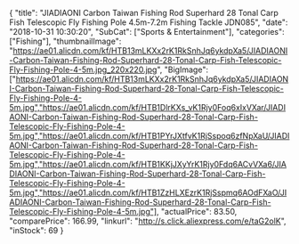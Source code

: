 {
	"title": "JIADIAONI Carbon Taiwan Fishing Rod Superhard 28 Tonal Carp Fish Telescopic Fly Fishing Pole 4.5m-7.2m Fishing Tackle JDN085",
	"date": "2018-10-31 10:30:20",
	"SubCat": ["Sports & Entertainment"],
	"categories": ["Fishing"],
	"thumbnailImage": "https://ae01.alicdn.com/kf/HTB13mLKXx2rK1RkSnhJq6ykdpXa5/JIADIAONI-Carbon-Taiwan-Fishing-Rod-Superhard-28-Tonal-Carp-Fish-Telescopic-Fly-Fishing-Pole-4-5m.jpg_220x220.jpg",
	"BigImage": ["https://ae01.alicdn.com/kf/HTB13mLKXx2rK1RkSnhJq6ykdpXa5/JIADIAONI-Carbon-Taiwan-Fishing-Rod-Superhard-28-Tonal-Carp-Fish-Telescopic-Fly-Fishing-Pole-4-5m.jpg","https://ae01.alicdn.com/kf/HTB1DlrKXs_vK1Rjy0Foq6xIxVXar/JIADIAONI-Carbon-Taiwan-Fishing-Rod-Superhard-28-Tonal-Carp-Fish-Telescopic-Fly-Fishing-Pole-4-5m.jpg","https://ae01.alicdn.com/kf/HTB1PYrJXtfvK1RjSspoq6zfNpXaU/JIADIAONI-Carbon-Taiwan-Fishing-Rod-Superhard-28-Tonal-Carp-Fish-Telescopic-Fly-Fishing-Pole-4-5m.jpg","https://ae01.alicdn.com/kf/HTB1KKjJXyYrK1Rjy0Fdq6ACvVXa6/JIADIAONI-Carbon-Taiwan-Fishing-Rod-Superhard-28-Tonal-Carp-Fish-Telescopic-Fly-Fishing-Pole-4-5m.jpg","https://ae01.alicdn.com/kf/HTB1ZzHLXEzrK1RjSspmq6AOdFXaO/JIADIAONI-Carbon-Taiwan-Fishing-Rod-Superhard-28-Tonal-Carp-Fish-Telescopic-Fly-Fishing-Pole-4-5m.jpg"],
	"actualPrice": 83.50,
	"comparePrice": 166.99,
	"linkurl": "http://s.click.aliexpress.com/e/taG2olK",
	"inStock": 69
}
